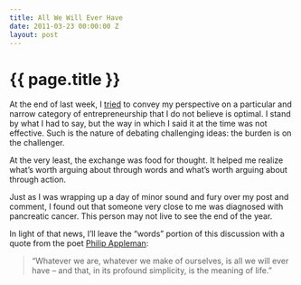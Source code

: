 ```yaml
---
title: All We Will Ever Have
date: 2011-03-23 00:00:00 Z
layout: post
---
```


{{ page.title }}
================

At the end of last week, I [tried](http://al3x.net/2011/03/18/not-a-waste.html) to convey my perspective on a particular and narrow category of entrepreneurship that I do not believe is optimal. I stand by what I had to say, but the way in which I said it at the time was not effective. Such is the nature of debating challenging ideas: the burden is on the challenger.

At the very least, the exchange was food for thought. It helped me realize what’s worth arguing about through words and what’s worth arguing about through action.

Just as I was wrapping up a day of minor sound and fury over my post and comment, I found out that someone very close to me was diagnosed with pancreatic cancer. This person may not live to see the end of the year.

In light of that news, I’ll leave the “words” portion of this discussion with a quote from the poet [Philip Appleman](http://en.wikipedia.org/wiki/Philip_Appleman):

> “Whatever we are, whatever we make of ourselves, is all we will ever have – and that, in its profound simplicity, is the meaning of life.”
